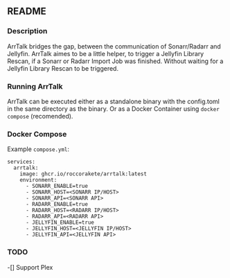 ## README

### Description
ArrTalk bridges the gap, between the communication of Sonarr/Radarr and Jellyfin.
ArrTalk aimes to be a little helper, to trigger a Jellyfin Library Rescan, if a Sonarr or Radarr Import Job was finished. Without waiting for a Jellyfin Library Rescan to be triggered.

### Running ArrTalk

ArrTalk can be executed either as a standalone binary with the config.toml in the same directory as the binary.
Or as a Docker Container using `docker compose` (recomended).

### Docker Compose

Example `compose.yml`:

```
services:
  arrtalk:
    image: ghcr.io/roccorakete/arrtalk:latest
    environment:
      - SONARR_ENABLE=true
      - SONARR_HOST=<SONARR IP/HOST>
      - SONARR_API=<SONARR API>
      - RADARR_ENABLE=true
      - RADARR_HOST=<RADARR IP/HOST>
      - RADARR_API=<RADARR API>
      - JELLYFIN_ENABLE=true
      - JELLYFIN_HOST=<JELLYFIN IP/HOST>
      - JELLYFIN_API=<JELLYFIN API>
```
### TODO

-[] Support Plex
